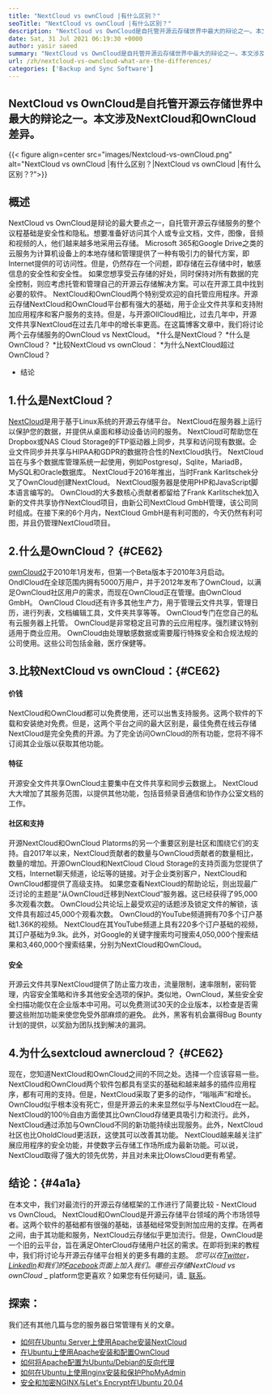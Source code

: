 ```yaml
---
title: "NextCloud vs ownCloud |有什么区别？" 
seoTitle: "NextCloud vs ownCloud |有什么区别？" 
description: "NextCloud vs OwnCloud是自托管开源云存储世界中最大的辩论之一。本文是关于NextCloud和OwnCloud的。" 
date: Sat, 31 Jul 2021 06:19:30 +0000
author: yasir saeed
summary: "NextCloud vs OwnCloud是自托管开源云存储世界中最大的辩论之一。本文涉及NextCloud和OwnCloud差异。" 
url: /zh/nextcloud-vs-owncloud-what-are-the-differences/
categories: ['Backup and Sync Software']
---
```


## NextCloud vs OwnCloud是自托管开源云存储世界中最大的辩论之一。本文涉及NextCloud和OwnCloud差异。

{{< figure align=center src="images/Nextcloud-vs-ownCloud.png" alt="NextCloud vs ownCloud |有什么区别？|NextCloud vs ownCloud |有什么区别？?">}}


## **概述**
NextCloud vs OwnCloud是辩论的最大要点之一，自托管开源云存储服务的整个议程基础是安全性和隐私。想要准备好访问其个人或专业文档，文件，图像，音频和视频的人，他们越来越多地采用云存储。 Microsoft 365和Google Drive之类的云服务为计算机设备上的本地存储和管理提供了一种有吸引力的替代方案，即Internet提供的可访问性。但是，仍然存在一个问题，即存储在云存储中时，敏感信息的安全性和安全性。
如果您想享受云存储的好处，同时保持对所有数据的完全控制，则应考虑托管和管理自己的开源云存储解决方案。可以在开源工具中找到必要的软件。 NextCloud和OwnCloud两个特别受欢迎的自托管应用程序。开源云存储NextCloud和OwnCloud平台都有强大的基础，用于企业文件共享和支持附加应用程序和客户服务的支持。但是，与开源OllCloud相比，过去几年中，开源文件共享NextCloud在过去几年中的增长率更高。在这篇博客文章中，我们将讨论两个云存储服务的OwnCloud vs NextCloud。
  *什么是NextCloud？
  *什么是OwnCloud？
  *比较NextCloud vs ownCloud：
  *为什么NextCloud超过OwnCloud？
  * 结论

## 1.什么是NextCloud？
[NextCloud][1]是用于基于Linux系统的开源云存储平台。 NextCloud在服务器上运行以保护您的数据，并提供从桌面和移动设备访问的服务。 NextCloud可帮助您在Dropbox或NAS Cloud Storage的FTP驱动器上同步，共享和访问现有数据。企业文件同步并共享与HIPAA和GDPR的数据符合性的NextCloud执行。 NextCloud旨在与多个数据库管理系统一起使用，例如Postgresql，Sqlite，MariadB，MySQL和Oracle数据库。
NextCloud于2016年推出，当时Frank Karlitschek分叉了OwnCloud创建NextCloud。 NextCloud服务器是使用PHP和JavaScript脚本语言编写的。 OwnCloud的大多数核心贡献者都留给了Frank Karlitschek加入新的文件共享协作NextCloud项目，由新公司NextCloud GmbH管理，该公司同时组成。在接下来的6个月内，NextCloud GmbH是有利可图的，今天仍然有利可图，并且仍管理NextCloud项目。

## 2.什么是OwnCloud？ {#CE62}
[ownCloud][2][2]于2010年1月发布，但第一个Beta版本于2010年3月启动。OndlCloud在全球范围内拥有5000万用户，并于2012年发布了OwnCloud，以满足OwnCloud社区用户的需求，而现在OwnCloud正在管理。由OwnCloud GmbH。 OwnCloud Cloud还有许多其他生产力，用于管理云文件共享，管理日历，进行列表，文档编辑工具，文件夹共享等等。 OwnCloud专门在您自己的私有云服务器上托管。
OwnCloud是非常稳定且可靠的云应用程序。强烈建议特别适用于商业应用。 OwnCloud由处理敏感数据或需要履行特殊安全和合规法规的公司使用。这些公司包括金融，医疗保健等。

## 3.比较NextCloud vs ownCloud：{#CE62}

#### **价钱**
NextCloud和OwnCloud都可以免费使用，还可以出售支持服务。这两个软件的下载和安装绝对免费。但是，这两个平台之间的最大区别是，最佳免费在线云存储NextCloud是完全免费的开源。为了完全访问OwnCloud的所有功能，您将不得不订阅其企业版以获取其他功能。

#### **特征**
开源安全文件共享OwnCloud主要集中在文件共享和同步云数据上。 NextCloud大大增加了其服务范围，以提供其他功能，包括音频录音通信和协作办公室文档的工作。

#### **社区**和支持
开源NextCloud和OwnCloud Platorms的另一个重要区别是社区和围绕它们的支持。自2017年以来，NextCloud贡献者的数量与OwnCloud贡献者的数量相比，数量的增加。开源OwnCloud和NextCloud Cloud Storage的支持页面为您提供了文档，Internet聊天频道，论坛等的链接。对于企业类别客户，NextCloud和OwnCloud都提供了高级支持。
如果您查看NextCloud的帮助论坛，则出现最广泛讨论的主题是“从OwnCloud迁移到NextCloud”服务器。这已经获得了95,000多次观看次数。 OwnCloud公共论坛上最受欢迎的话题涉及锁定文件的解锁，该文件具有超过45,000个观看次数。 OwnCloud的YouTube频道拥有70多个订户基础1.36K的视频。 NextCloud在其YouTube频道上具有220多个订户基础的视频，其订户基础为9.3k。此外，对Google的关键字搜索均可搜索4,050,000个搜索结果和3,460,000个搜索结果，分别为NextCloud和OwnCloud。

#### **安全**
开源云文件共享NextCloud提供了防止蛮力攻击，流量限制，速率限制，密码管理，内容安全策略和许多其他安全选项的保护。类似地，OwnCloud，某些安全安全扫描功能仅在企业版本中可用。可以免费测试30天的企业版本，以检查是否需要这些附加功能来使您免受外部麻烦的避免。
此外，黑客有机会赢得Bug Bounty计划的提供，以奖励为团队找到解决的漏洞。

## 4.为什么sextcloud awnercloud？ {#CE62}
现在，您知道NextCloud和OwnCloud之间的不同之处。选择一个应该容易一些。 NextCloud和OwnCloud两个软件包都具有坚实的基础和越来越多的插件应用程序，都有可用的支持。但是，NextCloud采取了更多的动作，“嗡嗡声”和增长。 OwnCloud似乎根本没有死亡，但是开源云的未来显然似乎与NextCloud在一起。
NextCloud的100％自由方面使其比OwnCloud存储更具吸引力和流行。此外，NextCloud通过添加与OwnCloud不同的新功能持续出现服务。此外，NextCloud社区也比OholdCloud更活跃，这使其可以改善其功能。 NextCloud越来越关注扩展应用程序的安全功能，并使数字云存储工作场所成为最新功能。可以说，NextCloud取得了强大的领先优势，并且对未来比OlowsCloud更有希望。

## 结论：{#4a1a}
在本文中，我们对最流行的开源云存储框架的工作进行了简要比较 -  NextCloud vs OwnCloud。 NextCloud和OwnCloud是开源云存储平台领域的两个市场领导者。这两个软件的基础都有很强的基础，该基础经常受到附加应用的支撑。在两者之间，由于其功能和服务，NextCloud云存储似乎更加流行。但是，OwnCloud是一个旧的云平台，旨在满足OhterCloud存储用户社区的需求。在即将到来的教程中，我们将讨论与开源云存储平台相关的更多有趣的主题。
_您可以在[Twitter][3]，[LinkedIn][4]和我们的[Facebook][5]页面上加入我们。哪些云存储NextCloud vs ownCloud_ _ platform您更喜欢？如果您有任何疑问，请_ [联系][6]。

## 探索：
我们还有其他几篇与您的服务器日常管理有关的文章。
  * [如何在Ubuntu Server上使用Apache安装NextCloud][7]
  * [在Ubuntu上使用Apache安装和配置OwnCloud][8]
  * [如何将Apache配置为Ubuntu/Debian的反向代理][9]
  * [如何在Ubuntu上使用nginx安装和保护PhpMyAdmin][10]
  * [安全和加密NGINX与Let's Encrypt在Ubuntu 20.04][11]

  
[1]: https://products.containerize.com/backup-and-sync/nextcloud/
[2]: https://products.containerize.com/backup-and-sync/owncloud/
[3]: https://twitter.com/containerize_co
[4]: https://www.linkedin.com/company/containerize/
[5]: http://facebook.com/containerize
[6]: mailto:yasir.saeed@aspose.com
[7]: https://blog.containerize.com/backup-and-sync-software/how-to-install-nextcloud-with-apache-on-ubuntu-server/
[8]: https://blog.containerize.com/backup-and-sync-software/how-to-install-and-configure-owncloud-with-apache-on-ubuntu/
[9]: https://blog.containerize.com/web-server-solution-stack/how-to-configure-apache-as-a-reverse-proxy-for-ubuntudebian/
[10]: https://blog.containerize.com/web-server-solution-stack/how-to-install-and-secure-phpmyadmin-with-nginx-on-ubuntu/
[11]: https://blog.containerize.com/web-server-solution-stack/how-to-secure-nginx-with-letsencrypt-on-ubuntu-20-04/
